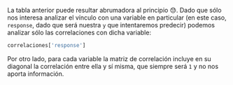 La tabla anterior puede resultar abrumadora al principio :sweat:. Dado que sólo nos interesa analizar el vínculo con una variable en particular (en este caso, `response`, dado que será nuestra `y` que intentaremos predecir) podemos analizar sólo las correlaciones con dicha variable:

```python
correlaciones['response']
```

Por otro lado, para cada variable la matriz de correlación incluye en su diagonal la correlación entre ella y sí misma, que siempre será `1` y no nos aporta información.
